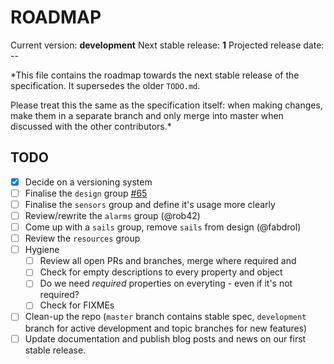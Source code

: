 # ROADMAP

Current version: **development**
Next stable release: **1**
Projected release date: --

*This file contains the roadmap towards the next stable release of the specification. It supersedes the older `TODO.md`. 

Please treat this the same as the specification itself: when making changes, make them in a separate branch and only merge into master when discussed with the other contributors.*


## TODO

- [x] Decide on a versioning system
- [ ] Finalise the `design` group [#65](https://github.com/SignalK/specification/pull/65)
- [ ] Finalise the `sensors` group and define it's usage more clearly
- [ ] Review/rewrite the `alarms` group (@rob42)
- [ ] Come up with a `sails` group, remove `sails` from design (@fabdrol)
- [ ] Review the `resources` group
- [ ] Hygiene
  - [ ] Review all open PRs and branches, merge where required and 
  - [ ] Check for empty descriptions to every property and object
  - [ ] Do we need *required* properties on everyting - even if it's not required?
  - [ ] Check for FIXMEs
- [ ] Clean-up the repo (`master` branch contains stable spec, `development` branch for active development and topic branches for new features)
- [ ] Update documentation and publish blog posts and news on our first stable release. 
